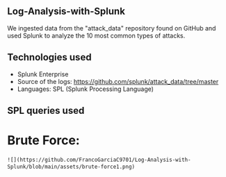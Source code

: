 ## Log-Analysis-with-Splunk
We ingested data from the "attack_data" repository found on GitHub and used Splunk to analyze the 10 most common types of attacks.

## Technologies used
- Splunk Enterprise
- Source of the logs: https://github.com/splunk/attack_data/tree/master
- Languages: SPL (Splunk Processing Language)

## SPL queries used
  
  # Brute Force:
    ![](https://github.com/FrancoGarciaC9701/Log-Analysis-with-Splunk/blob/main/assets/brute-force1.png)

    
